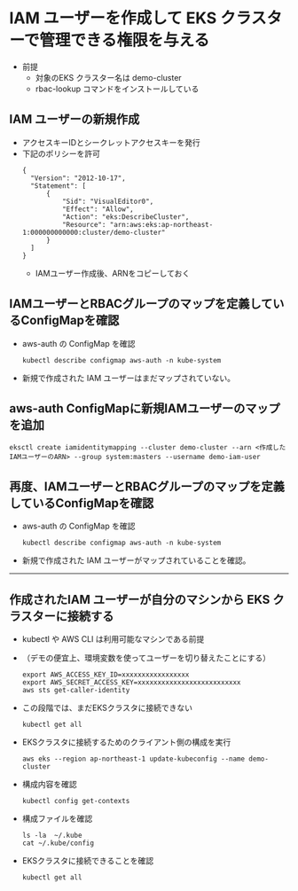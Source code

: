 # IAM ユーザーを作成して EKS クラスターで管理できる権限を与える

* 前提
  - 対象のEKS クラスター名は demo-cluster 
  - rbac-lookup コマンドをインストールしている

## IAM ユーザーの新規作成

* アクセスキーIDとシークレットアクセスキーを発行
* 下記のポリシーを許可
  ```
  {
    "Version": "2012-10-17",
    "Statement": [
        {
            "Sid": "VisualEditor0",
            "Effect": "Allow",
            "Action": "eks:DescribeCluster",
            "Resource": "arn:aws:eks:ap-northeast-1:000000000000:cluster/demo-cluster"
        }
    ]
  }
  ```
  * IAMユーザー作成後、ARNをコピーしておく

## IAMユーザーとRBACグループのマップを定義しているConfigMapを確認

* aws-auth の ConfigMap を確認
  ```
  kubectl describe configmap aws-auth -n kube-system
  ```
* 新規で作成された IAM ユーザーはまだマップされていない。

## aws-auth ConfigMapに新規IAMユーザーのマップを追加
   ```
   eksctl create iamidentitymapping --cluster demo-cluster --arn <作成したIAMユーザーのARN> --group system:masters --username demo-iam-user
   ```

## 再度、IAMユーザーとRBACグループのマップを定義しているConfigMapを確認
* aws-auth の ConfigMap を確認
  ```
  kubectl describe configmap aws-auth -n kube-system
  ```
* 新規で作成された IAM ユーザーがマップされていることを確認。

---

## 作成されたIAM ユーザーが自分のマシンから EKS クラスターに接続する

* kubectl や AWS CLI は利用可能なマシンである前提

* （デモの便宜上、環境変数を使ってユーザーを切り替えたことにする）
  ```
  export AWS_ACCESS_KEY_ID=xxxxxxxxxxxxxxxxx
  export AWS_SECRET_ACCESS_KEY=xxxxxxxxxxxxxxxxxxxxxxxxxx
  aws sts get-caller-identity
  ```
* この段階では、まだEKSクラスタに接続できない
  ``` 
  kubectl get all
  ```
* EKSクラスタに接続するためのクライアント側の構成を実行
  ```
  aws eks --region ap-northeast-1 update-kubeconfig --name demo-cluster
  ```
* 構成内容を確認
  ```
  kubectl config get-contexts
  ```
* 構成ファイルを確認
  ```
  ls -la  ~/.kube
  cat ~/.kube/config
  ```
* EKSクラスタに接続できることを確認
   ```
   kubectl get all
   ```
